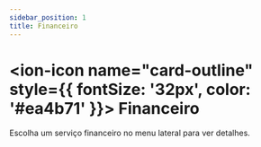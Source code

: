 ```yaml
---
sidebar_position: 1
title: Financeiro
---
```


# <ion-icon name="card-outline" style={{ fontSize: '32px', color: '#ea4b71' }}></ion-icon> Financeiro

Escolha um serviço financeiro no menu lateral para ver detalhes. 

